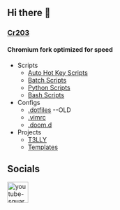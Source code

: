 ## Hi there 👋

### [Cr203](https://github.com/IronCubeStudios/Cr2O3)
#### Chromium fork optimized for speed

* Scripts
  * [Auto Hot Key Scripts](https://github.com/IronCubeStudios/AutoHotKeyScripts)
  * [Batch Scripts](https://github.com/IronCubeStudios/BatchScripts)
  * [Python Scripts](https://github.com/IronCubeStudios/PythonScripts)
  * [Bash Scripts](https://github.com/IronCubeStudios/BashScripts)
* Configs
  * [.dotfiles](https://github.com/IronCubeStudios/.dotfiles) --OLD
  * [.vimrc](https://github.com/IronCubeStudios/Vim_Dots)
  * [.doom.d](https://github.com/IronCubeStudios/.doom.d)
* Projects
  * [T3LLY](https://github.com/IronCubeStudios/T3LLY-)
  * [Templates](https://github.com/IronCubeStudios/Templates)
  
## Socials

<a href="https://www.youtube.com/@ironcubes">
 
<img width="48" height="48" src="https://img.icons8.com/fluency/48/youtube-squared.png" alt="youtube-squared"/>

</a>

